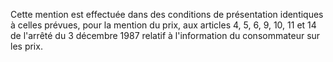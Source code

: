 Cette mention est effectuée dans des conditions de présentation identiques à celles prévues, pour la mention du prix, aux articles 4, 5, 6, 9, 10, 11 et 14 de l'arrêté du 3 décembre 1987 relatif à l'information du consommateur sur les prix.

